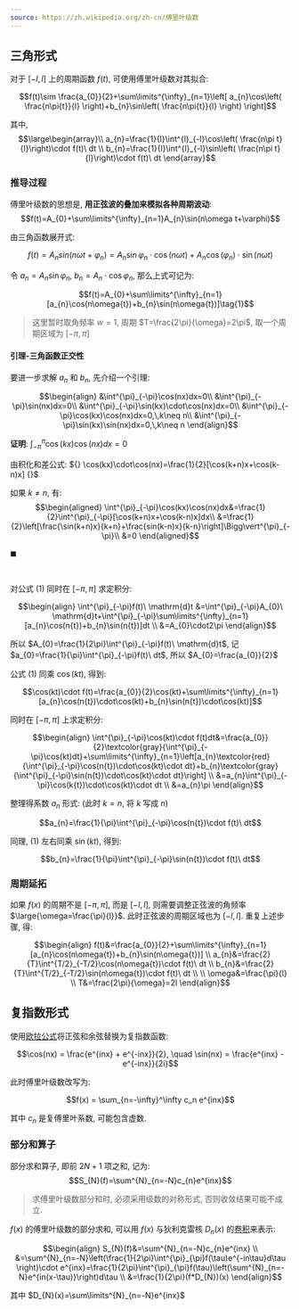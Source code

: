 ```yaml
---
source: https://zh.wikipedia.org/zh-cn/傅里叶级数
---
```


## 三角形式

对于 $[-l,l]$ 上的周期函数 $f(t)$, 可使用傅里叶级数对其拟合:

$$f(t)\sim \frac{a_{0}}{2}+\sum\limits^{\infty}_{n=1}\left[ a_{n}\cos\left( \frac{n\pi{t}}{l} \right)+b_{n}\sin\left( \frac{n\pi{t}}{l} \right) \right]$$

其中, $$\large\begin{array}\\
a_{n}=\frac{1}{l}\int^{l}_{-l}\cos\left( \frac{n\pi t}{l}\right)\cdot f(t)\ dt \\
b_{n}=\frac{1}{l}\int^{l}_{-l}\sin\left( \frac{n\pi t}{l}\right)\cdot f(t)\ dt
\end{array}$$


### 推导过程

傅里叶级数的思想是, **用正弦波的叠加来模拟各种周期波动**: $$f(t)=A_{0}+\sum\limits^{\infty}_{n=1}A_{n}\sin(n\omega t+\varphi)$$

由三角函数展开式:

$$f(t)=A_{n}sin(n\omega t+\varphi_{n})=A_{n}\sin\varphi_{n}\cdot\cos(n\omega{t})+A_{n}\cos(\varphi_{n})\cdot\sin(n\omega{t})$$

令 $a_{n}=A_{n}\sin\varphi_{n}$, $b_{n}=A_{n}\cdot\cos\varphi_{n}$, 那么上式可记为:

$$f(t)=A_{0}+\sum\limits^{\infty}_{n=1}[a_{n}\cos(n\omega{t})+b_{n}\sin(n\omega{t})]\tag{1}$$

> 这里暂时取角频率 $w=1$, 周期 $T=\frac{2\pi}{\omega}=2\pi$, 取一个周期区域为 $[-\pi,\pi]$

#### 引理-三角函数正交性

要进一步求解 $a_{n}$ 和 $b_{n}$, 先介绍一个引理: 

$$\begin{align}
&\int^{\pi}_{-\pi}\cos(nx)dx=0\\
&\int^{\pi}_{-\pi}\sin(nx)dx=0\\
&\int^{\pi}_{-\pi}\sin(kx)\cdot\cos(nx)dx=0\\
&\int^{\pi}_{-\pi}\cos(kx)\cos(nx)dx=0,\,k\neq n\\
&\int^{\pi}_{-\pi}\sin(kx)\sin(nx)dx=0,\,k\neq n
\end{align}$$

**证明**: $\int^{\pi}_{-\pi}\cos(kx)\cos(nx)dx=0$

由积化和差公式: ${} \cos(kx)\cdot\cos(nx)=\frac{1}{2}[\cos(k+n)x+\cos(k-n)x] {}$

如果 $k\neq n$, 有: $$\begin{aligned}
\int^{\pi}_{-\pi}\cos(kx)\cos(nx)dx&=\frac{1}{2}\int^{\pi}_{-\pi}[\cos(k+n)x+\cos(k-n)x]dx\\
&=\frac{1}{2}\left[\frac{\sin(k+n)x}{k+n}+\frac{sin(k-n)x}{k-n}\right]\Bigg\vert^{\pi}_{-\pi}\\
&=0
\end{aligned}$$

$\blacksquare$

<br>

对公式 $(1)$ 同时在 $[-\pi,\pi]$ 求定积分:

$$\begin{align}
\int^{\pi}_{-\pi}f(t)\ \mathrm{d}t &=\int^{\pi}_{-\pi}A_{0}\ \mathrm{d}t+\int^{\pi}_{-\pi}\sum\limits^{\infty}_{n=1}[a_{n}\cos(n{t})+b_{n}\sin(n{t})]dt \\
&=A_{0}\cdot2\pi
\end{align}$$

所以 $A_{0}=\frac{1}{2\pi}\int^{\pi}_{-\pi}f(t)\ \mathrm{d}t$, 记 $a_{0}=\frac{1}{\pi}\int^{\pi}_{-\pi}f(t)\ dt$, 所以 $A_{0}=\frac{a_{0}}{2}$

公式 $(1)$ 同乘 $\cos(kt)$, 得到:

$$\cos(kt)\cdot f(t)=\frac{a_{0}}{2}\cos(kt)+\sum\limits^{\infty}_{n=1}[a_{n}\cos(n{t})\cdot\cos(kt)+b_{n}\sin(n{t})\cdot\cos(kt)]$$

同时在 $[-\pi,\pi]$ 上求定积分:

$$\begin{align}
\int^{\pi}_{-\pi}\cos(kt)\cdot f(t)dt&=\frac{a_{0}}{2}\textcolor{gray}{\int^{\pi}_{-\pi}\cos(kt)dt}+\sum\limits^{\infty}_{n=1}\left[a_{n}\textcolor{red}{\int^{\pi}_{-\pi}\cos(n{t})\cdot\cos(kt)\cdot dt}+b_{n}\textcolor{gray}{\int^{\pi}_{-\pi}\sin(n{t})\cdot\cos(kt)\cdot dt}\right] \\
&=a_{n}\int^{\pi}_{-\pi}\cos(k{t})\cdot\cos(kt)\cdot dt \\
&=a_{n}\pi
\end{align}$$

整理得系数 $a_{n}$ 形式: (此时 $k=n$, 将 $k$ 写成 $n$)

$$a_{n}=\frac{1}{\pi}\int^{\pi}_{-\pi}\cos(n{t})\cdot f(t)\ dt$$

同理, $(1)$ 左右同乘 $\sin(kt)$, 得到: 

$$b_{n}=\frac{1}{\pi}\int^{\pi}_{-\pi}\sin(n{t})\cdot f(t)\ dt$$

### 周期延拓

如果 $f(x)$ 的周期不是 $[-\pi,\pi]$, 而是 $[-l,l]$, 则需要调整正弦波的角频率 $\large{\omega=\frac{\pi}{l}}$. 此时正弦波的周期区域也为 $[-l,l]$. 重复上述步骤, 得: 

$$\begin{align}
f(t)&=\frac{a_{0}}{2}+\sum\limits^{\infty}_{n=1}[a_{n}\cos(n\omega{t})+b_{n}\sin(n\omega{t})] \\
a_{n}&=\frac{2}{T}\int^{T/2}_{-T/2}\cos(n\omega{t})\cdot f(t)\ dt \\
b_{n}&=\frac{2}{T}\int^{T/2}_{-T/2}\sin(n\omega{t})\cdot f(t)\ dt \\ \\
\omega&=\frac{\pi}{l} \\
T&=\frac{2\pi}{\omega}=2l
\end{align}$$

## 复指数形式

使用[欧拉公式](Math/微积分/三角函数.md)将正弦和余弦替换为复指数函数:

$$\cos(nx) = \frac{e^{inx} + e^{-inx}}{2}, \quad \sin(nx) = \frac{e^{inx} - e^{-inx}}{2i}$$

此时傅里叶级数改写为:

$$f(x) = \sum_{n=-\infty}^\infty c_n e^{inx}$$

其中 $c_{n}$ 是复傅里叶系数, 可能包含虚数.

### 部分和算子

部分求和算子, 即前 $2N+1$ 项之和, 记为: $$S_{N}(f)=\sum^{N}_{n=-N}c_{n}e^{inx}$$

> 求傅里叶级数部分和时, 必须采用级数的对称形式, 否则收敛结果可能不成立.

$f(x)$ 的傅里叶级数的部分求和, 可以用 $f(x)$ 与狄利克雷核 $D_{n}(x)$ 的[卷积](../../../Information/信号与通信/卷积与相关.md)来表示:

$$\begin{align}
S_{N}(f)&=\sum^{N}_{n=-N}c_{n}e^{inx} \\
&=\sum^{N}_{n=-N}\left(\frac{1}{2\pi}\int^{\pi}_{\pi}f(\tau)e^{-in\tau}d\tau \right)\cdot e^{inx}=\frac{1}{2\pi}\int^{\pi}_{\pi}f(\tau)\left(\sum^{N}_{n=-N}e^{in(x-\tau)}\right)d\tau \\
&=\frac{1}{2\pi}(f*D_{N})(x)
\end{align}$$

其中 $D_{N}(x)=\sum\limits^{N}_{n=-N}e^{inx}$ 